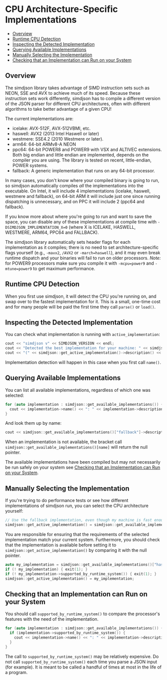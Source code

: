 CPU Architecture-Specific Implementations
=========================================

* [Overview](#overview)
* [Runtime CPU Detection](#runtime-cpu-detection)
* [Inspecting the Detected Implementation](#inspecting-the-detected-implementation)
* [Querying Available Implementations](#querying-available-implementations)
* [Manually Selecting the Implementation](#manually-selecting-the-implementation)
* [Checking that an Implementation can Run on your System](#checking-that-an-implementation-can-run-on-your-system)

Overview
--------

The simdjson library takes advantage of SIMD instruction sets such as NEON, SSE and AVX to achieve
much of its speed. Because these instruction sets work differently, simdjson has to compile a
different version of the JSON parser for different CPU architectures, often with different
algorithms to take better advantage of a given CPU!

The current implementations are:
* icelake: AVX-512F, AVX-512VBMI, etc.
* haswell: AVX2 (2013 Intel Haswell or later)
* westmere: SSE4.2 (2010 Westmere or later).
* arm64: 64-bit ARMv8-A NEON
* ppc64: 64-bit POWER8 and POWER9 with VSX and ALTIVEC extensions. Both big endian and little endian are implemented, depends on the compiler you are using. The library is tested on recent, little-endian, POWER systems.
* fallback: A generic implementation that runs on any 64-bit processor.

In many cases, you don't know where your compiled binary is going to run, so simdjson automatically
compiles *all* the implementations into the executable. On Intel, it will include 4 implementations
(icelake, haswell, westmere and fallback), on 64-bit ARM it will include just one since running dispatching is  unnecessary, and on PPC
it will include 2 (ppc64 and fallback).

If you know more about where you're going to run and want to save the space, you can disable any of
these implementations at compile time with `-DSIMDJSON_IMPLEMENTATION_X=0` (where X is ICELAKE, HASWELL,
WESTMERE, ARM64, PPC64 and FALLBACK).

The simdjson library automatically sets header flags for each implementation as it compiles; there
is no need to set architecture-specific flags yourself (e.g., `-mavx2`, `/AVX2`  or
`-march=haswell`), and it may even break runtime dispatch and your binaries will fail to run on
older processors. _Note:_ for POWER9 processors make sure you compile it with `-mcpu=power9` and `-mtune=power9` to
get maximum performance.

Runtime CPU Detection
---------------------

When you first use simdjson, it will detect the CPU you're running on, and swap over to the fastest
implementation for it. This is a small, one-time cost and for many people will be paid the first
time they call `parse()` or `load()`.

Inspecting the Detected Implementation
--------------------------------------

You can check what implementation is running with `active_implementation`:

```c++
cout << "simdjson v" << SIMDJSON_VERSION << endl;
cout << "Detected the best implementation for your machine: " << simdjson::get_active_implementation()->name();
cout << "(" << simdjson::get_active_implementation()->description() << ")" << endl;
```

Implementation detection will happen in this case when you first call `name()`.

Querying Available Implementations
----------------------------------

You can list all available implementations, regardless of which one was selected:

```c++
for (auto implementation : simdjson::get_available_implementations()) {
  cout << implementation->name() << ": " << implementation->description() << endl;
}
```

And look them up by name:

```c++
cout << simdjson::get_available_implementations()["fallback"]->description() << endl;
```
When an implementation is not available, the bracket call `simdjson::get_available_implementations()[name]`
will return the null pointer.

The available implementations have been compiled but may not necessarily be run safely on your system
see [Checking that an Implementation can Run on your System](#checking-that-an-implementation-can-run-on-your-system).



Manually Selecting the Implementation
-------------------------------------

If you're trying to do performance tests or see how different implementations of simdjson run, you
can select the CPU architecture yourself:

```c++
// Use the fallback implementation, even though my machine is fast enough for anything
simdjson::get_active_implementation() = simdjson::get_available_implementations()["fallback"];
```

You are responsible for ensuring that the requirements of the selected implementation match your current system.
Furthermore, you should check that the implementation is available before setting it to `simdjson::get_active_implementation()`
by comparing it with the null pointer.

```c++
auto my_implementation = simdjson::get_available_implementations()["haswell"];
if (! my_implementation) { exit(1); }
if (! my_implementation->supported_by_runtime_system()) { exit(1); }
simdjson::get_active_implementation() = my_implementation;
```

Checking that an Implementation can Run on your System
-------------------------------------

You should call `supported_by_runtime_system()` to compare the processor's features with the need of the implementation.

```c++
for (auto implementation : simdjson::get_available_implementations()) {
  if (implementation->supported_by_runtime_system()) {
    cout << implementation->name() << ": " << implementation->description() << endl;
  }
}
```

The call to `supported_by_runtime_system()` may be relatively expensive. Do not call  `supported_by_runtime_system()` each
time you parse a JSON input (for example). It is meant to be called a handful of times at most in the life of a program.
